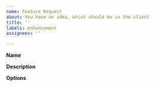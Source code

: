```yaml
---
name: Feature Request
about: You have an idea, which should be in the client
title: ''
labels: enhancement
assignees: ''

---
```


**Name**

**Description**

**Options**

